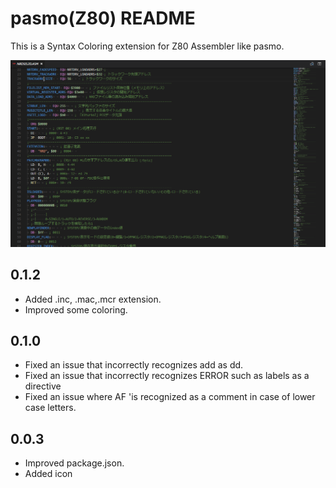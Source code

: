 # pasmo(Z80) README

This is a Syntax Coloring extension for Z80 Assembler like pasmo.

![image1](https://github.com/BouKiCHi/vscode-pasmo/raw/master/image1.png)

## 0.1.2
- Added .inc, .mac,.mcr extension.
- Improved some coloring.

## 0.1.0

- Fixed an issue that incorrectly recognizes add as dd.
- Fixed an issue that incorrectly recognizes ERROR such as labels as a directive
- Fixed an issue where AF 'is recognized as a comment in case of lower case letters.

## 0.0.3

- Improved package.json.
- Added icon